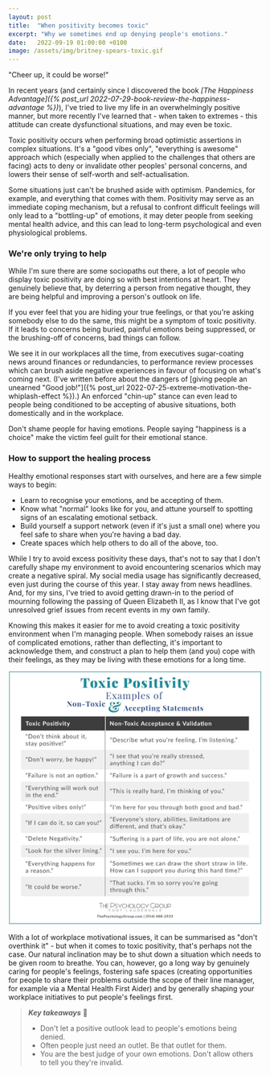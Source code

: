 ```yaml
---
layout: post
title:  "When positivity becomes toxic"
excerpt: "Why we sometimes end up denying people's emotions."
date:   2022-09-19 01:00:00 +0100
image: /assets/img/britney-spears-toxic.gif
---
```


"Cheer up, it could be worse!"

In recent years (and certainly since I discovered the book _[The Happiness Advantage]({% post_url 2022-07-29-book-review-the-happiness-advantage %})_), I've tried to live my life in an overwhelmingly positive manner, but more recently I've learned that - when taken to extremes - this attitude can create dysfunctional situations, and may even be toxic.

Toxic positivity occurs when performing broad optimistic assertions in complex situations. It's a "good vibes only", "everything is awesome" approach which (especially when applied to the challenges that others are facing) acts to deny or invalidate other peoples' personal concerns, and lowers their sense of self-worth and self-actualisation. 

Some situations just can't be brushed aside with optimism. Pandemics, for example, and everything that comes with them. Positivity may serve as an immediate coping mechanism, but a refusal to confront difficult feelings will only lead to a "bottling-up" of emotions, it may deter people from seeking mental health advice, and this can lead to long-term psychological and even physiological problems.

### We're only trying to help

While I'm sure there are some sociopaths out there, a lot of people who display toxic positivity are doing so with best intentions at heart. They genuinely believe that, by deterring a person from negative thought, they are being helpful and improving a person's outlook on life.

If you ever feel that you are hiding your true feelings, or that you're asking somebody else to do the same, this might be a symptom of toxic positivity. If it leads to concerns being buried, painful emotions being suppressed, or the brushing-off of concerns, bad things can follow.

We see it in our workplaces all the time, from executives sugar-coating news around finances or redundancies, to performance review processes which can brush aside negative experiences in favour of focusing on what's coming next. (I've written before about the dangers of [giving people an unearned "Good job!"]({% post_url 2022-07-25-extreme-motivation-the-whiplash-effect %}).) An enforced "chin-up" stance can even lead to people being conditioned to be accepting of abusive situations, both domestically and in the workplace.

Don't shame people for having emotions. People saying "happiness is a choice" make the victim feel guilt for their emotional stance.

### How to support the healing process

Healthy emotional responses start with ourselves, and here are a few simple ways to begin:

* Learn to recognise your emotions, and be accepting of them.
* Know what "normal" looks like for you, and attune yourself to spotting signs of an escalating emotional setback.
* Build yourself a support network (even if it's just a small one) where you feel safe to share when you're having a bad day.
* Create spaces which help others to do all of the above, too.

While I try to avoid excess positivity these days, that's not to say that I don't carefully shape my environment to avoid encountering scenarios which may create a negative spiral. My social media usage has significantly decreased, even just during the course of this year. I stay away from news headlines. And, for my sins, I've tried to avoid getting drawn-in to the period of mourning following the passing of Queen Elizabeth II, as I know that I've got unresolved grief issues from recent events in my own family.

Knowing this makes it easier for me to avoid creating a toxic positivity environment when I'm managing people. When somebody raises an issue of complicated emotions, rather than deflecting, it's important to acknowledge them, and construct a plan to help them (and you) cope with their feelings, as they may be living with these emotions for a long time.

![Examples of how to avoid toxic positivity](/assets/img/toxic-positivity-examples.png)

With a lot of workplace motivational issues, it can be summarised as "don't overthink it" - but when it comes to toxic positivity, that's perhaps not the case. Our natural inclination may be to shut down a situation which needs to be given room to breathe. You can, however, go a long way by genuinely caring for people's feelings, fostering safe spaces (creating opportunities for people to share their problems outside the scope of their line manager, for example via a Mental Health First Aider) and by generally shaping your workplace initiatives to put people's feelings first.

> **_Key takeaways_** 📝  
> * Don't let a positive outlook lead to people's emotions being denied.
> * Often people just need an outlet. Be that outlet for them.
> * You are the best judge of your own emotions. Don't allow others to tell you they're invalid.